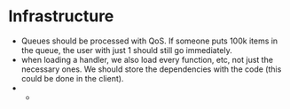 # Infrastructure

* Queues should be processed with QoS. If someone puts 100k items in the queue, the user with just 1 should still go immediately.
* when loading a handler, we also load every function, etc, not just the necessary ones. We should store the dependencies with the code \(this could be done in the client\).
* * 
